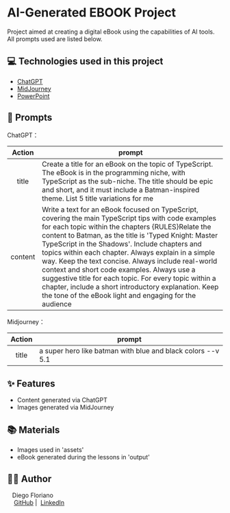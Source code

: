 
# AI-Generated EBOOK Project


Project aimed at creating a digital eBook using the capabilities of AI tools.
All prompts used are listed below.


## 💻 Technologies used in this project

- [ChatGPT](https://chat.openai.com/) 
- [MidJourney](https://www.midjourney.com/app/)
- [PowerPoint](https://www.microsoft.com/en/microsoft-365/powerpoint)

## 🧠 Prompts


ChatGPT：

|   Action   | prompt                                                                                                                                                                                                                                                                         |
| :------: | ------------------------------------------------------------------------------------------------------------------------------------------------------------------------------------------------------------------------------------------------------------------------------ |
|  title  | Create a title for an eBook on the topic of TypeScript. The eBook is in the programming niche, with TypeScript as the sub-niche. The title should be epic and short, and it must include a Batman-inspired theme. List 5 title variations for me                                                        |
| content | Write a text for an eBook focused on TypeScript, covering the main TypeScript tips with code examples for each topic within the chapters {RULES}Relate the content to Batman, as the title is 'Typed Knight: Master TypeScript in the Shadows'. Include chapters and topics within each chapter. Always explain in a simple way. Keep the text concise. Always include real-world context and short code examples. Always use a suggestive title for each topic. For every topic within a chapter, include a short introductory explanation. Keep the tone of the eBook light and engaging for the audience |


Midjourney：

|  Action  | prompt                                                                                 |
| :----: | -------------------------------------------------------------------------------------- |
| title | a super hero like batman with blue and black colors --v 5.1 |

## ✨ Features

- Content generated via ChatGPT
- Images generated via MidJourney

## 📚 Materials

- Images used in 'assets'
- eBook generated during the lessons in 'output'

## 👨‍💻 Author

<p>
    <p>
    &nbsp;&nbsp;&nbsp;Diego Floriano<br>
    &nbsp;&nbsp;&nbsp;
    <a href="https://github.com/diegofloriano">GitHub</a>&nbsp;|&nbsp;
    <a href="https://www.linkedin.com/in/diego-floriano/">LinkedIn</a>
</p>
</p>
<br/><br/>
<p>
